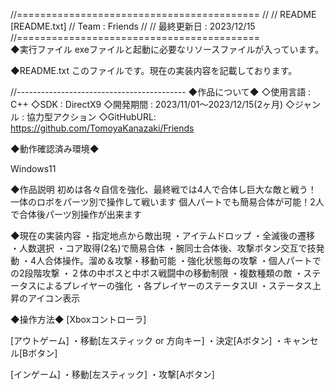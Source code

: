 //==========================================
//
// README [README.txt]
// Team : Friends
//
// 最終更新日 : 2023/12/15
//==========================================            
◆実行ファイル
exeファイルと起動に必要なリソースファイルが入っています。

◆README.txt
このファイルです。現在の実装内容を記載しております。

//------------------------------------------
◆作品について◆
◇使用言語 : C++
◇SDK      : DirectX9
◇開発期間 : 2023/11/01～2023/12/15(2ヶ月)
◇ジャンル : 協力型アクション
◇GitHubURL: https://github.com/TomoyaKanazaki/Friends

◆動作確認済み環境◆

Windows11

◆作品説明
初めは各々自信を強化、最終戦では4人で合体し巨大な敵と戦う！
一体のロボをパーツ別で操作して戦います
個人パートでも簡易合体が可能！2人で合体後パーツ別操作が出来ます

◆現在の実装内容
・指定地点から敵出現
・アイテムドロップ
・全滅後の遷移
・人数選択
・コア取得(2名)で簡易合体
・腕同士合体後、攻撃ボタン交互で技発動
・4人合体操作。溜め＆攻撃・移動可能
・強化状態毎の攻撃
・個人パートでの2段階攻撃
・２体の中ボスと中ボス戦闘中の移動制限
・複数種類の敵
・ステータスによるプレイヤーの強化
・各プレイヤーのステータスUI
・ステータス上昇のアイコン表示

◆操作方法◆
[Xboxコントローラ]

[アウトゲーム]
・移動[左スティック or 方向キー]
・決定[Aボタン]
・キャンセル[Bボタン]

[インゲーム]
・移動[左スティック]
・攻撃[Aボタン]



